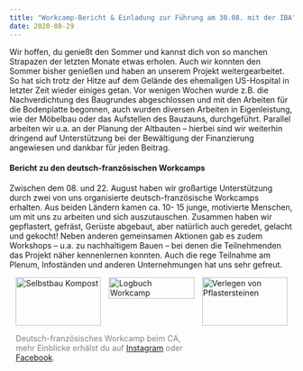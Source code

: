 ```yaml
---
title: "Workcamp-Bericht & Einladung zur Führung am 30.08. mit der IBA"
date: 2020-08-29
---
```


Wir hoffen, du genießt den Sommer und kannst dich von so manchen Strapazen der
letzten Monate etwas erholen. Auch wir konnten den Sommer bisher genießen und
haben an unserem Projekt weitergearbeitet. So hat sich trotz der Hitze auf dem
Gelände des ehemaligen US-Hospital in letzter Zeit wieder einiges getan. Vor
wenigen Wochen wurde z.B. die Nachverdichtung des Baugrundes abgeschlossen und
mit den Arbeiten für die Bodenplatte begonnen, auch wurden diversen Arbeiten in
Eigenleistung, wie der Möbelbau oder das Aufstellen des Bauzauns, durchgeführt.
Parallel arbeiten wir u.a. an der Planung der Altbauten – hierbei sind wir
weiterhin dringend auf Unterstützung bei der Bewältigung der Finanzierung
angewiesen und dankbar für jeden Beitrag.

#### Bericht zu den deutsch-französischen Workcamps

Zwischen dem 08. und 22. August haben wir großartige Unterstützung durch zwei
von uns organisierte deutsch-französische Workcamps erhalten. Aus beiden Ländern
kamen ca. 10- 15 junge, motivierte Menschen, um mit uns zu arbeiten und sich
auszutauschen. Zusammen haben wir gepflastert, gefräst, Gerüste abgebaut, aber
natürlich auch geredet, gelacht und gekocht! Neben anderen gemeinsamen Aktionen
gab es zudem Workshops – u.a. zu nachhaltigem Bauen – bei denen die
Teilnehmenden das Projekt näher kennenlernen konnten. Auch die rege Teilnahme am
Plenum, Infoständen und anderen Unternehmungen hat uns sehr gefreut.

<div style="display:flex; justify-content:center;">
	<div style="margin-right: 1em; flex-basis:30%;">
	<img src="/aktuelles/workshop1.jpg" alt="Selbstbau Kompost" title="Selbstbau eines Komposts" width="100%" />
	<p style="margin-bottom: 0; color: gray; width:200%">Deutsch-französisches
	Workcamp beim CA, mehr Einblicke erhälst du auf <a href="https://www.instagram.com/collegiumacademicum/">Instagram</a> oder <a href="https://de-de.facebook.com/CollegiumAcademicum/">Facebook</a>. </p>
	</div>
	<div style="margin-right: 1em; flex-basis:30%; height:90%">
		<img src="/aktuelles/workshop2.jpg" alt="Logbuch Workcamp " title="Logbuch Workshop" width="100%" />
	</div>
    <div style="flex-basis:30%;">
		<img src="/aktuelles/workshop3.jpg" alt="Verlegen von Pflastersteinen " title="Verlegen von Pflastersteinen" width="100%" />
	</div>
</div>
